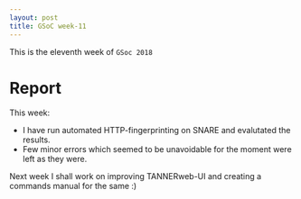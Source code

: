 ```yaml
---
layout: post
title: GSoC week-11
---
```

This is the eleventh week of `GSoc 2018`

# Report
This week:
- I have run automated HTTP-fingerprinting on SNARE and evalutated the results.
- Few minor errors which seemed to be unavoidable for the moment were left as they were.

Next week I shall work on improving TANNERweb-UI and creating a commands manual for the same :)

